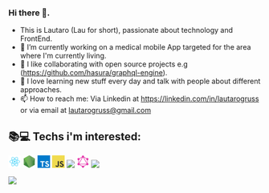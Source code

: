 ### Hi there 👋. 

- This is Lautaro (Lau for short), passionate about technology and FrontEnd.
- 📱 I’m currently working on a medical mobile App targeted for the area where I'm currently living.
- 👯 I like collaborating with open source projects e.g (<https://github.com/hasura/graphql-engine>).
- 💬 I love learning new stuff every day and talk with people about different approaches.
- 📫 How to reach me: Via Linkedin at <https://linkedin.com/in/lautarogruss> or via email at <lautarogruss@gmail.com>

## 📚💻 Techs i'm interested:
<p>
  <img height="25" src="https://raw.githubusercontent.com/github/explore/80688e429a7d4ef2fca1e82350fe8e3517d3494d/topics/react/react.png"></img>
  <img height="25" src="https://raw.githubusercontent.com/github/explore/80688e429a7d4ef2fca1e82350fe8e3517d3494d/topics/nodejs/nodejs.png"></img>
<img height="25" src="https://raw.githubusercontent.com/github/explore/80688e429a7d4ef2fca1e82350fe8e3517d3494d/topics/typescript/typescript.png"></img>
<img height="25" src="https://raw.githubusercontent.com/github/explore/80688e429a7d4ef2fca1e82350fe8e3517d3494d/topics/javascript/javascript.png"></img>
<img height="25" src="https://relay.dev/img/relay.png"></img>
<img height="25" src="https://raw.githubusercontent.com/github/explore/80688e429a7d4ef2fca1e82350fe8e3517d3494d/topics/graphql/graphql.png"></img>
<img height="25" src="https://d2eip9sf3oo6c2.cloudfront.net/tags/images/000/001/216/thumb/apollo-seeklogo.com_%281%29.png"></img>
</p>

<p>
<img src="https://github-readme-stats.vercel.app/api?username=lautapercuspain&&show_icons=true&title_color=191919&icon_color=191919&text_color=ffffffbg_color=ffffff&hide=prs,issues,contribs" /></p>
